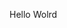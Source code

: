 Hello Wolrd






























































































































































































































































































































































































































































































































































































































































































































































































































































































































































































































































































































































































































































































































































































































































































































































